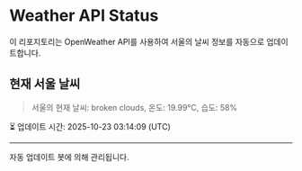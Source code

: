 
# Weather API Status

이 리포지토리는 OpenWeather API를 사용하여 서울의 날씨 정보를 자동으로 업데이트합니다.

## 현재 서울 날씨
> 서울의 현재 날씨: broken clouds, 온도: 19.99°C, 습도: 58%

⏳ 업데이트 시간: 2025-10-23 03:14:09 (UTC)

---
자동 업데이트 봇에 의해 관리됩니다.
